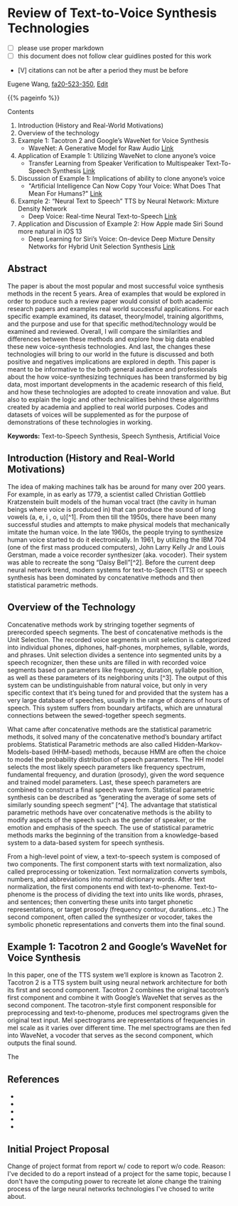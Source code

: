 # Review of Text-to-Voice Synthesis Technologies

- [ ] please use proper markdown 
- [ ] this document does not follow clear guidlines posted for this work
- [V] citations can not be after a period they must be before

Eugene Wang, [fa20-523-350](https://github.com/cybertraining-dsc/fa20-523-350/), [Edit](https://github.com/cybertraining-dsc/fa20-523-350/blob/master/project/project.md)


{{% pageinfo %}}

Contents

1. Introduction (History and Real-World Motivations)
2. Overview of the technology
3. Example 1: Tacotron 2 and Google’s WaveNet for Voice Synthesis
   * WaveNet: A Generative Model for Raw Audio [Link](https://arxiv.org/abs/1609.03499 )
4. Application of Example 1: Utilizing WaveNet to clone anyone’s voice
   * Transfer Learning from Speaker Verification to Multispeaker Text-To-Speech Synthesis [Link](https://arxiv.org/abs/1806.04558) 
5. Discussion of Example 1: Implications of ability to clone anyone’s voice
   * "Artificial Intelligence Can Now Copy Your Voice: What Does That Mean For Humans?" [Link](https://www.forbes.com/sites/bernardmarr/2019/05/06/artificial-intelligence-can-now-copy-your-voice-what-does-that-mean-for-humans/#6cbb296e72a2)
6. Example 2: “Neural Text to Speech” TTS by Neural Network: Mixture Density Network
   * Deep Voice: Real-time Neural Text-to-Speech [Link](https://arxiv.org/abs/1702.07825)
7. Application and Discussion of Example 2: How Apple made Siri Sound more natural in iOS 13
   * Deep Learning for Siri’s Voice: On-device Deep Mixture Density Networks for Hybrid Unit Selection Synthesis [Link](https://machinelearning.apple.com/research/siri-voices )

## Abstract
<p>The paper is about the most popular and most successful voice synthesis methods in the recent 5 years. Area of examples that would be explored in order to produce such a review paper would consist of both academic research papers and examples real world successful applications. For each specific example examined, its dataset, theory/model, training algorithms, and the purpose and use for that specific method/technology would be examined and reviewed. Overall, I will compare the similarities and differences between these methods and explore how big data enabled these new voice-synthesis technologies. And last, the changes these technologies will bring to our world in the future is discussed and both positive and negatives implications are explored in depth. This paper is meant to be informative to the both general audience and professionals about the how voice-synthesizing techniques has been transformed by big data, most important developments in the academic research of this field, and how these technologies are adopted to create innovation and value. But also to explain the logic and other technicalities behind these algorithms created by academia and applied to real world purposes. Codes and datasets of voices will be supplemented as for the purpose of demonstrations of these technologies in working. </p>

**Keywords:** Text-to-Speech Synthesis, Speech Synthesis, Artificial Voice

## Introduction (History and Real-World Motivations)
<p>The idea of making machines talk has be around for many over 200 years. For example, in as early as 1779, a scientist called Christian Gottlieb Kratzenstein built models of the human vocal tract (the cavity in human beings where voice is produced in) that can produce the sound of long vowels (a, e, i , o, u)[^1]. From then till the 1950s, there have been many successful studies and attempts to make physical models that mechanically imitate the human voice. In the late 1960s, the people trying to synthesize human voice started to do it electronically. In 1961, by utilizing the IBM 704 (one of the first mass produced computers), John Larry Kelly Jr and Louis Gerstman, made a voice recorder synthesizer (aka. vocoder). Their system was able to recreate the song “Daisy Bell”[^2]. Before the current deep neural network trend, modern systems for text-to-Speech (TTS) or speech synthesis has been dominated by concatenative methods and then statistical parametric methods. </p>

## Overview of the Technology
<p>Concatenative methods work by stringing together segments of prerecorded speech segments. The best of concatenative methods is the Unit Selection. The recorded voice segments in unit selection is categorized into individual phones, diphones, half-phones, morphemes, syllable, words, and phrases. Unit selection divides a sentence into segmented units by a speech recognizer, then these units are filled in with recorded voice segments based on parameters like frequency, duration, syllable position, as well as these parameters of its neighboring units [^3]. The output of this system can be undistinguishable from natural voice, but only in very specific context that it’s being tuned for and provided that the system has a very large database of speeches, usually in the range of dozens of hours of speech. This system suffers from boundary artifacts, which are unnatural connections between the sewed-together speech segments. </p>
<p>What came after concatenative methods are the statistical parametric methods, it solved many of the concatenative method’s boundary artifact problems. Statistical Parametric methods are also called Hidden-Markov-Models-based (HHM-based) methods, because HMM are often the choice to model the probability distribution of speech parameters. The HH model selects the most likely speech parameters like frequency spectrum, fundamental frequency, and duration (prosody), given the word sequence and trained model parameters. Last, these speech parameters are combined to construct a final speech wave form. Statistical parametric synthesis can be described as “generating the average of some sets of similarly sounding speech segment” [^4]. The advantage that statistical parametric methods have over concatenative methods is the ability to modify aspects of the speech such as the gender of speaker, or the emotion and emphasis of the speech. The use of statistical parametric methods marks the beginning of the transition from a knowledge-based system to a data-based system for speech synthesis.  </p>
<p>From a high-level point of view, a text-to-speech system is composed of two components. The first component starts with text normalization, also called preprocessing or tokenization. Text normalization converts symbols, numbers, and abbreviations into normal dictionary words. After text normalization, the first components end with text-to-phenome. Text-to-phenome is the process of dividing the text into units like words, phrases, and sentences; then converting these units into target phonetic representations, or target prosody (frequency contour, durations…etc.) <pic example of prosody> The second component, often called the synthesizer or vocoder, takes the symbolic phonetic representations and converts them into the final sound. </p>
  
## Example 1: Tacotron 2 and Google’s WaveNet for Voice Synthesis
<p>In this paper, one of the TTS system we’ll explore is known as Tacotron 2. Tacotron 2 is a TTS system built using neural network architecture for both its first and second component. Tacotron 2 combines the original tacotron’s first component and combine it with Google’s WaveNet that serves as the second component. The tacotron-style first component responsible for preprocessing and text-to-phenome, produces mel spectrograms given the original text input. Mel spectrograms are representations of frequencies in mel scale as it varies over different time. The mel spectrograms are then fed into WaveNet, a vocoder that serves as the second component, which outputs the final sound. </p>
<p>The </p>





## References
* [^1]: History and Development of Speech Synthesis [Link](http://research.spa.aalto.fi/publications/theses/lemmetty_mst/chap2.html)
* [^2]: Computer Synthesized Speech Technologies: Tools for Aiding Impairment [Link](https://books.google.com/books?id=ZISTvI4vVPsC&pg=PA11&lpg=PA11&dq=bell+labs+Carol+Lockbaum&hl=en#v=onepage&q=bell%20labs%20Carol%20Lockbaum&f=false)
* [^3]: Unit Selection in a Concatenative Speech Synthesis System Using a Large Speech Database [Link](https://www.ee.columbia.edu/~dpwe/e6820/papers/HuntB96-speechsynth.pdf)
* [^4]: Statistical Parametric Speech Synthesis [Link](https://www.cs.cmu.edu/~pmuthuku/mlsp_page/lectures/spss_specom.pdf)
* [^]:  [Link]()




## Initial Project Proposal
<p>Change of project format from report w/ code to report w/o code. Reason: I've decided to do a report instead of a project for the same topic, because I don't have the computing power to recreate let alone change the training process of the large neural networks technologies I've chosed to write about.</p>


